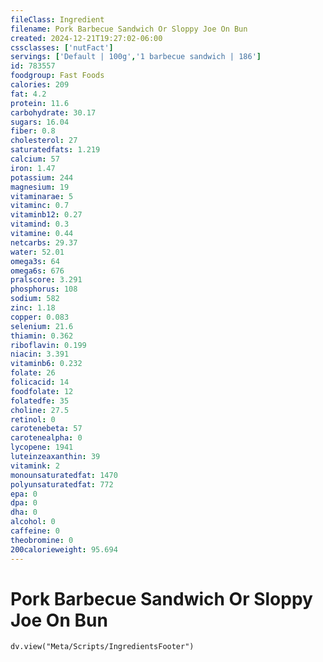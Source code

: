 ```yaml
---
fileClass: Ingredient
filename: Pork Barbecue Sandwich Or Sloppy Joe On Bun
created: 2024-12-21T19:27:02-06:00
cssclasses: ['nutFact']
servings: ['Default | 100g','1 barbecue sandwich | 186']
id: 783557
foodgroup: Fast Foods
calories: 209
fat: 4.2
protein: 11.6
carbohydrate: 30.17
sugars: 16.04
fiber: 0.8
cholesterol: 27
saturatedfats: 1.219
calcium: 57
iron: 1.47
potassium: 244
magnesium: 19
vitaminarae: 5
vitaminc: 0.7
vitaminb12: 0.27
vitamind: 0.3
vitamine: 0.44
netcarbs: 29.37
water: 52.01
omega3s: 64
omega6s: 676
pralscore: 3.291
phosphorus: 108
sodium: 582
zinc: 1.18
copper: 0.083
selenium: 21.6
thiamin: 0.362
riboflavin: 0.199
niacin: 3.391
vitaminb6: 0.232
folate: 26
folicacid: 14
foodfolate: 12
folatedfe: 35
choline: 27.5
retinol: 0
carotenebeta: 57
carotenealpha: 0
lycopene: 1941
luteinzeaxanthin: 39
vitamink: 2
monounsaturatedfat: 1470
polyunsaturatedfat: 772
epa: 0
dpa: 0
dha: 0
alcohol: 0
caffeine: 0
theobromine: 0
200calorieweight: 95.694
---
```


# Pork Barbecue Sandwich Or Sloppy Joe On Bun

```dataviewjs
dv.view("Meta/Scripts/IngredientsFooter")
```